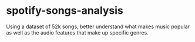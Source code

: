 # spotify-songs-analysis
Using a dataset of 52k songs, better understand what makes music popular as well as the audio features that make up specific genres.
